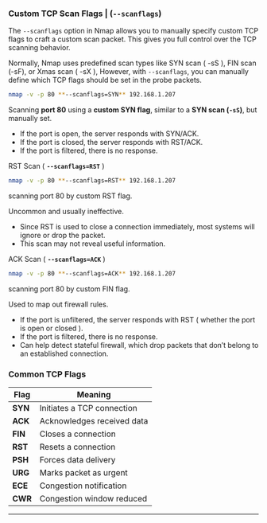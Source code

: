 ### Custom TCP Scan Flags | (**`--scanflags`)**

The `--scanflags` option in Nmap allows you to manually specify custom TCP flags to craft a custom scan packet. This gives you full control over the TCP scanning behavior.

Normally, Nmap uses predefined scan types like SYN scan ( -sS ), FIN scan (-sF), or Xmas scan ( -sX ), However, with `--scanflags`, you can manually define which TCP flags should be set in the probe packets.

```bash
nmap -v -p 80 **--scanflags=SYN** 192.168.1.207
```

Scanning **port 80** using a **custom SYN flag**, similar to a **SYN scan (`-sS`)**, but manually set.

- If the port is open, the server responds with SYN/ACK.
- If the port is closed, the server responds with RST/ACK.
- If the port is filtered, there is no response.

RST Scan ( **`--scanflags=RST`** )

```bash
nmap -v -p 80 **--scanflags=RST** 192.168.1.207
```

scanning port 80 by custom RST flag.

Uncommon and usually ineffective.

- Since RST is used to close a connection immediately, most systems will ignore or drop the packet.
- This scan may not reveal useful information.

ACK Scan ( **`--scanflags=ACK`** )

```bash
nmap -v -p 80 **--scanflags=ACK** 192.168.1.207
```

scanning port 80 by custom FIN flag.

Used to map out firewall rules.

- If the port is unfiltered, the server responds with RST ( whether the port is open or closed ).
- If the port is filtered, there is no response.
- Can help detect stateful firewall, which drop packets that don’t belong to an established connection.

### **Common TCP Flags**

| **Flag** | **Meaning** |
| --- | --- |
| **SYN** | Initiates a TCP connection |
| **ACK** | Acknowledges received data |
| **FIN** | Closes a connection |
| **RST** | Resets a connection |
| **PSH** | Forces data delivery |
| **URG** | Marks packet as urgent |
| **ECE** | Congestion notification |
| **CWR** | Congestion window reduced |

---
